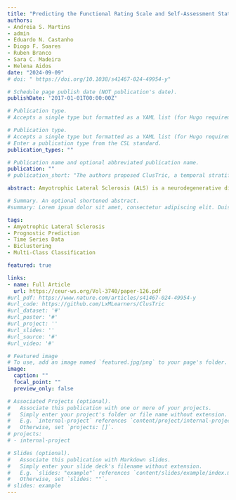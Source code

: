 ```yaml
---
title: "Predicting the Functional Rating Scale and Self-Assessment Status of ALS Patients with Sensor Data"
authors:
- Andreia S. Martins
- admin
- Eduardo N. Castanho
- Diogo F. Soares
- Ruben Branco
- Sara C. Madeira
- Helena Aidos
date: "2024-09-09"
# doi: " https://doi.org/10.1038/s41467-024-49954-y"

# Schedule page publish date (NOT publication's date).
publishDate: '2017-01-01T00:00:00Z'

# Publication type.
# Accepts a single type but formatted as a YAML list (for Hugo requirements).

# Publication type.
# Accepts a single type but formatted as a YAML list (for Hugo requirements).
# Enter a publication type from the CSL standard.
publication_types: ""

# Publication name and optional abbreviated publication name.
publication: ""
# publication_short: "The authors proposed ClusTric, a temporal stratification approach to find disease progression groups. Applied to Amyotrophic Lateral Sclerosis, the method identifies four progression groups with distinguished characteristics."

abstract: Amyotrophic Lateral Sclerosis (ALS) is a neurodegenerative disease causing progressive loss of cognitive and motor functions. Due to limited understanding of its mechanisms, there is no cure. Prognosis is still crucial for the effective planning of symptom treatment, however, the heterogeneity in patient progression drives the need for precision medicine research. iDPP CLEF 2024 aims to develop novel methodologies for predicting ALS disease progression, enabling the community to combine efforts and improve current prognostic methods. This report discusses our participation in tasks 1 and 2, evaluating the impact of sensor data on improving the prediction of ALSFRS-R scores. The proposed methodology combines temporal summarization techniques (extracting relevant statistics from the sensors), feature selection and extraction methods, and state-of-the-art classifiers for each ALSFRS-R question independently. Results show that random forest models yield the best overall performance, and selecting the k-best features and biclustering were the best overall feature selection and extraction strategies for tasks 1 and 2, respectively.

# Summary. An optional shortened abstract.
#summary: Lorem ipsum dolor sit amet, consectetur adipiscing elit. Duis posuere tellus ac convallis placerat. Proin tincidunt magna sed ex sollicitudin condimentum.

tags:
- Amyotrophic Lateral Sclerosis
- Prognostic Prediction
- Time Series Data
- Biclustering
- Multi-Class Classification

featured: true

links:
- name: Full Article
  url: https://ceur-ws.org/Vol-3740/paper-126.pdf
#url_pdf: https://www.nature.com/articles/s41467-024-49954-y
#url_code: https://github.com/LxMLearners/ClusTric
#url_dataset: '#'
#url_poster: '#'
#url_project: ''
#url_slides: ''
#url_source: '#'
#url_video: '#'

# Featured image
# To use, add an image named `featured.jpg/png` to your page's folder. 
image:
  caption: ""
  focal_point: ""
  preview_only: false

# Associated Projects (optional).
#   Associate this publication with one or more of your projects.
#   Simply enter your project's folder or file name without extension.
#   E.g. `internal-project` references `content/project/internal-project/index.md`.
#   Otherwise, set `projects: []`.
# projects:
# - internal-project

# Slides (optional).
#   Associate this publication with Markdown slides.
#   Simply enter your slide deck's filename without extension.
#   E.g. `slides: "example"` references `content/slides/example/index.md`.
#   Otherwise, set `slides: ""`.
# slides: example
---
```


